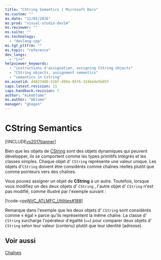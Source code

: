 ```yaml
---
title: "CString Semantics | Microsoft Docs"
ms.custom: ""
ms.date: "12/05/2016"
ms.prod: "visual-studio-dev14"
ms.reviewer: ""
ms.suite: ""
ms.technology: 
  - "devlang-cpp"
ms.tgt_pltfrm: ""
ms.topic: "reference"
dev_langs: 
  - "C++"
helpviewer_keywords: 
  - "instructions d'assignation, assigning CString objects"
  - "CString objects, assignment semantics"
  - "semantics in Cstring"
ms.assetid: d4023480-526f-499a-85f6-324b4de5b85f
caps.latest.revision: 11
caps.handback.revision: 7
author: "mikeblome"
ms.author: "mblome"
manager: "ghogen"
---
```

# CString Semantics
[!INCLUDE[vs2017banner](../assembler/inline/includes/vs2017banner.md)]

Bien que les objets de [CString](../atl-mfc-shared/reference/cstringt-class.md) sont des objets dynamiques qui peuvent développer, ils se comportent comme les types primitifs intégrés et les classes simples.  Chaque objet d' `CString` représente une valeur unique.  Les objets d'`CString` doivent être considérés comme chaînes réelles plutôt que comme pointeurs vers des chaînes.  
  
 Vous pouvez assigner un objet de **CString** à un autre.  Toutefois, lorsque vous modifiez un des deux objets d' `CString` , l'autre objet d' `CString` n'est pas modifié, comme illustré par l'exemple suivant :  
  
 [!code-cpp[NVC_ATLMFC_Utilities#188](../atl-mfc-shared/codesnippet/CPP/cstring-semantics_1.cpp)]  
  
 Remarque dans l'exemple que les deux objets d' `CString` sont considérés comme « égal » parce qu'ils représentent la même chaîne.  La classe d' `CString` surcharge l'opérateur d'égalité \(`==`\) pour comparer deux objets d' `CString` selon leur valeur \(contenu\) plutôt que leur identité \(adresse\).  
  
## Voir aussi  
 [Chaînes](../atl-mfc-shared/strings-atl-mfc.md)